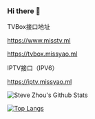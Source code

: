 ### Hi there 👋

<!--
**LHZ-922/LHZ-922** is a ✨ _special_ ✨ repository because its `README.md` (this file) appears on your GitHub profile.

Here are some ideas to get you started:

- 🔭 I’m currently working on ...
- 🌱 I’m currently learning ...
- 👯 I’m looking to collaborate on ...
- 🤔 I’m looking for help with ...
- 💬 Ask me about ...
- 📫 How to reach me: ...
- 😄 Pronouns: ...
- ⚡ Fun fact: ...
-->
TVBox接口地址

https://www.misstv.ml

https://tvbox.missyao.ml

IPTV接口（IPV6）

https://iptv.missyao.ml


<img align="center" src="https://github-readme-stats.vercel.app/api?username=LHZ-922&include_all_commits=true&count_private=true&show_icons=true&line_height=20&title_color=7A7ADB&icon_color=2234AE&text_color=D3D3D3&bg_color=0,000000,130F40" alt="Steve Zhou's Github Stats">

[![Top Langs](https://github-readme-stats.vercel.app/api/top-langs/?username=LHZ-922&layout=compact&text_color=daf7dc&bg_color=151515)](https://github.com/LHZ-922/github-readme-stats)
